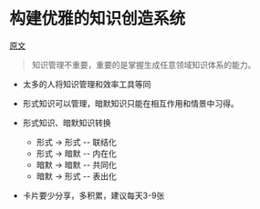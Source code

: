 # 构建优雅的知识创造系统
[原文](https://mp.weixin.qq.com/s?__biz=MzA3MzM0MjUyMQ==&mid=2652149604&idx=1&sn=3c96ebfe992694e5c57affe9ef5ba33f&scene=19#wechat_redirect)

> 知识管理不重要，重要的是掌握生成任意领域知识体系的能力。

* 太多的人将知识管理和效率工具等同
* 形式知识可以管理，暗默知识只能在相互作用和情景中习得。
* 形式知识、暗默知识转换
  * 形式 -> 形式 -- 联结化
  * 形式 -> 暗默 -- 内在化
  * 暗默 -> 暗默 -- 共同化
  * 暗默 -> 形式 -- 表出化
  
* 卡片要少分享，多积累，建议每天3-9张
